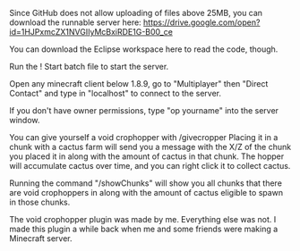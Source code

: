 Since GitHub does not allow uploading of files above 25MB, you can download the runnable server here:
https://drive.google.com/open?id=1HJPxmcZX1NVGIIyMcBxiRDE1G-B00_ce

You can download the Eclipse workspace here to read the code, though.

Run the ! Start batch file to start the server.

Open any minecraft client below 1.8.9, go to "Multiplayer" then "Direct Contact" and type in "localhost" to connect to the server.

If you don't have owner permissions, type "op yourname" into the server window.

You can give yourself a void crophopper with /givecropper
Placing it in a chunk with a cactus farm will send you a message with the X/Z of the chunk you placed it in along with the amount of cactus in that chunk. The hopper will accumulate cactus over time, and you can right click it to collect cactus.

Running the command "/showChunks" will show you all chunks that there are void crophoppers in along with the amount of cactus eligible to spawn in those chunks.

The void crophopper plugin was made by me. Everything else was not. I made this plugin a while back when me and some friends were making a Minecraft server.

